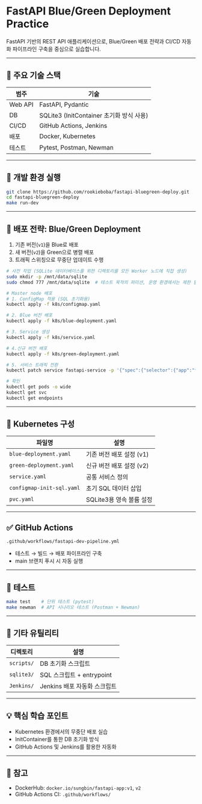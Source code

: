 # FastAPI Blue/Green Deployment Practice

FastAPI 기반의 REST API 애플리케이션으로, Blue/Green 배포 전략과 CI/CD 자동화 파이프라인 구축을 중심으로 실습합니다.

---

## 📌 주요 기술 스택

| 범주       | 기술                                      |
|------------|-------------------------------------------|
| Web API    | FastAPI, Pydantic                         |
| DB         | SQLite3 (InitContainer 초기화 방식 사용)  |
| CI/CD      | GitHub Actions, Jenkins                   |
| 배포       | Docker, Kubernetes                        |
| 테스트     | Pytest, Postman, Newman                   |

---

## 🔧 개발 환경 실행

```bash
git clone https://github.com/rookieboba/fastapi-bluegreen-deploy.git
cd fastapi-bluegreen-deploy
make run-dev
```

---

## 🚀 배포 전략: Blue/Green Deployment

1. 기존 버전(`v1`)을 Blue로 배포
2. 새 버전(`v2`)을 Green으로 병렬 배포
3. 트래픽 스위칭으로 무중단 업데이트 수행

```bash
# 사전 작업 (SQLite 데이터베이스를 위한 디렉토리를 모든 Worker 노드에 직접 생성)
sudo mkdir -p /mnt/data/sqlite
sudo chmod 777 /mnt/data/sqlite  # 테스트 목적의 퍼미션, 운영 환경에서는 제한 필요

# Master node 배포
# 1. ConfigMap 적용 (SQL 초기화용)
kubectl apply -f k8s/configmap.yaml

# 2. Blue 버전 배포
kubectl apply -f k8s/blue-deployment.yaml

# 3. Service 생성
kubectl apply -f k8s/service.yaml

# 4.신규 버전 배포 
kubectl apply -f k8s/green-deployment.yaml

# 5. 서비스 트래픽 전환
kubectl patch service fastapi-service -p '{"spec":{"selector":{"app":"fastapi", "version":"green"}}}'

# 확인
kubectl get pods -o wide
kubectl get svc
kubectl get endpoints
```

---

## 📂 Kubernetes 구성

| 파일명                           | 설명                                 |
|----------------------------------|--------------------------------------|
| `blue-deployment.yaml`          | 기존 버전 배포 설정 (v1)             |
| `green-deployment.yaml`         | 신규 버전 배포 설정 (v2)             |
| `service.yaml`                  | 공통 서비스 정의                     |
| `configmap-init-sql.yaml`       | 초기 SQL 데이터 삽입                 |
| `pvc.yaml`                      | SQLite3용 영속 볼륨 설정             |

---

## ✅ GitHub Actions

`.github/workflows/fastapi-dev-pipeline.yml`  
- 테스트 → 빌드 → 배포 파이프라인 구축  
- main 브랜치 푸시 시 자동 실행

---

## 🧪 테스트

```bash
make test    # 단위 테스트 (pytest)
make newman  # API 시나리오 테스트 (Postman + Newman)
```

---

## 📁 기타 유틸리티

| 디렉토리         | 설명                            |
|------------------|---------------------------------|
| `scripts/`       | DB 초기화 스크립트              |
| `sqlite3/`        | SQL 스크립트 + entrypoint       |
| `Jenkins/`       | Jenkins 배포 자동화 스크립트    |

---

## 💡 핵심 학습 포인트

- Kubernetes 환경에서의 무중단 배포 실습
- InitContainer를 통한 DB 초기화 방식
- GitHub Actions 및 Jenkins를 활용한 자동화

---

## 🔗 참고

- DockerHub: `docker.io/sungbin/fastapi-app:v1`, `v2`
- GitHub Actions CI: `.github/workflows/`
